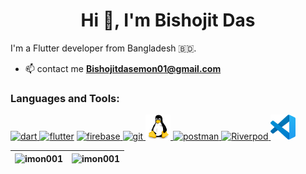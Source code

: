 <h1 align="center">Hi 👋, I'm Bishojit Das</h1>



<!--![imon001](https://raw.githubusercontent.com/imon001/images/main/flutter2.jpeg)-->

I'm a  Flutter developer from Bangladesh 🇧🇩.
- 📫 contact  me **Bishojitdasemon01@gmail.com**

<h3 align="left">Languages and Tools:</h3>
<p><a href="https://dart.dev" target="_blank" rel="noreferrer"> <img src="https://www.vectorlogo.zone/logos/dartlang/dartlang-icon.svg" alt="dart" width="40" height="40"/> </a><a href="https://flutter.dev" target="_blank" rel="noreferrer"> <img src="https://www.vectorlogo.zone/logos/flutterio/flutterio-icon.svg" alt="flutter" width="40" height="40"/></a> <a href="https://firebase.google.com/" target="_blank" rel="noreferrer"> <img src="https://www.vectorlogo.zone/logos/firebase/firebase-icon.svg" alt="firebase" width="40" height="40"/></a><a href="https://git-scm.com/" target="_blank" rel="noreferrer"> <img src="https://www.vectorlogo.zone/logos/git-scm/git-scm-icon.svg" alt="git" width="40" height="40"/> </a>
<a href="https://www.linux.org/" target="_blank" rel="noreferrer"> <img src="https://raw.githubusercontent.com/devicons/devicon/master/icons/linux/linux-original.svg" alt="linux" width="40" height="40"/> </a><a href="https://postman.com" target="_blank" rel="noreferrer"> <img src="https://www.vectorlogo.zone/logos/getpostman/getpostman-icon.svg" alt="postman" width="40" height="40"/></a><a href="https://riverpod.dev/" target="_blank" rel="noreferrer"> <img src="https://riverpod.dev/img/logo.svg" alt="Riverpod" width="40" height="40"/> </a><a href="https://code.visualstudio.com/" target="_blank" rel="noreferrer"> <img src="https://raw.githubusercontent.com/imon001/images/main/download%20(2).png" alt="VScode" width="40" height="40"/></a>
<!--<a href="https://code.visualstudio.com/" target="_blank" rel="noreferrer"> <img src="https://raw.githubusercontent.com/imon001/images/main/download%20(2).png" alt="VScode" width="40" height="40"/> </a>-->
</p>

|<img src="https://github-readme-streak-stats.herokuapp.com/?user=imon001&show_icons=true&theme=dracula" alt="imon001" />|<img src="https://github-readme-stats.vercel.app/api/top-langs/?username=imon001&layout=compact&hide_progress=false" alt="imon001"/>|
| ------------- | ------------- |
